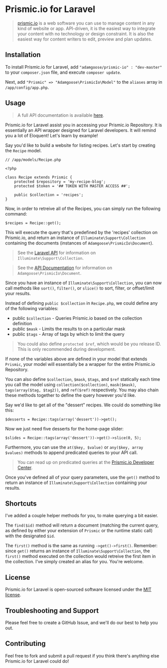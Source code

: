 # Prismic.io for Laravel

> [prismic.io](http://prismic.io) is a web software you can use to manage content in any kind of website or app. API-driven, it is the easiest way to integrate your content with no technology or design constraint. It is also the easiest way for content writers to edit, preview and plan updates.

## Installation

To install Prismic.io for Laravel, add `"adamgoose/prismic-io" : "dev-master"` to your `composer.json` file, and execute `composer update`.

Next, add `"Prismic" => "Adamgoose\PrismicIo\Model"` to the `aliases` array in `/app/config/app.php`.

## Usage

> A full API documentation is available [here](http://adamgoose.github.io/prismic-io/).

Prismic.io for Laravel assist you in accessing your Prismic.io Repository. It is essentially an API wrapper designed for Laravel developers. It will remind you a lot of Eloquent! Let's learn by example!

Say you'd like to build a website for listing recipes. Let's start by creating the `Recipe` model.

    // /app/models/Recipe.php

    <?php

    class Recipe extends Prismic {
        protected $repository = 'my-recipe-blog';
        protected $token = '## TOKEN WITH MASTER ACCESS ##';

        public $collection = 'recipes';
    }

Now, in order to retreive all of the Recipes, you can simply run the following command:

    $recipes = Recipe::get();

This will execute the query that's predefined by the 'recipes' collection on Prismic.io, and return an instance of `Illuminate\Support\Collection` containing the documents (instances of `Adamgoose\PrismicIo\Document`).

> See the [Laravel API](http://laravel.com/api/class-Illuminate.Support.Collection.html) for information on `Illuminate\Support\Collection`.

> See the [API Documentation](http://adamgoose.github.io/prismic-io/) for information on `Adamgoose\PrismicIo\Document`.

Since you have an instance of `Illuminate\Support\Collection`, you can now call methods like `sort()`, `filter()`, or `slice()` to sort, filter, or offset/limit your results.

Instead of defining `public $collection` in `Recipe.php`, we could define any of the following variables:

* public `$collection` - Queries Prismic.io based on the collection definition
* public `$mask` - Limits the results to on a particular mask
* public `$tags` - Array of tags by which to limit the query

> You could also define `protected $ref`, which would be you release ID. This is only recommended during development.

If none of the variables above are defined in your model that extends `Prismic`, your model will essentially be a wrapper for the entire Prismic.io Repository.

You can also define `$collection`, `$mask`, `$tags`, and `$ref` statically each time you call the model using `collection($collection)`, `mask($mask)`, `tags(array($tag, $tag2))`, and `ref($ref)` respectively. You may also chain these methods together to define the query however you'd like.

Say we'd like to get all of the "dessert" recipes. We could do something like this:

    $desserts = Recipe::tags(array('dessert'))->get();

Now we just need five desserts for the home-page slider:

    $slides = Recipe::tags(array('dessert'))->get()->slice(0, 5);

Furthermore, you can use the `at($key, $value)` or `any($key, array $values)` methods to append predicated queries to your API call.

> You can read up on predicated queries at the [Prismic.io Developer Center](https://developers.prismic.io/documentation/UjBe8bGIJ3EKtgBZ/api-documentation#predicate-based-queries).

Once you've defined all of your query parameters, use the `get()` method to return an instance of `Illuminate\Support\Collection` containing your results.

## Shortcuts

I've added a couple helper methods for you, to make querying a bit easier.

The `find($id)` method will return a document (matching the current query, as defined by either your extension of `Prismic` or the runtime static call) with the designated `$id`.

The `first()` method is the same as running `->get()->first()`. Remember: since `get()` returns an instance of `Illuminate\Support\Collection`, the `first()` method executed on the collection would retreive the first item in the collection. I've simply created an alias for you. You're welcome.

## License

Prismic.io for Laravel is open-sourced software licensed under the [MIT license](http://opensource.org/licenses/MIT).

## Troubleshooting and Support

Please feel free to create a GitHub Issue, and we'll do our best to help you out.

## Contributing

Feel free to fork and submit a pull request if you think there's anything else Prismic.io for Laravel could do!